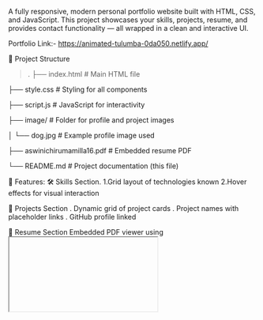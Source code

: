 A fully responsive, modern personal portfolio website built with HTML, CSS, and JavaScript. This project showcases your skills, projects, resume, and provides contact functionality — all wrapped in a clean and interactive UI.

Portfolio Link:- https://animated-tulumba-0da050.netlify.app/

📁 Project Structure
>.
├── index.html             # Main HTML file

├── style.css              # Styling for all components

├── script.js              # JavaScript for interactivity

├── image/                 # Folder for profile and project images

│   └── dog.jpg            # Example profile image used

├── aswinichirumamilla16.pdf # Embedded resume PDF

└── README.md              # Project documentation (this file)


🎯 Features:
🛠 Skills Section.
1.Grid layout of technologies known
2.Hover effects for visual interaction

📁 Projects Section
. Dynamic grid of project cards
. Project names with placeholder links
. GitHub profile linked

📄 Resume Section
  Embedded PDF viewer using <iframe>
  Direct link to download resume
✉️ Contact Section
  Contact form with input validation
  Social media links
  Responsive and accessible layout
📸 Screenshots
  Include screenshots of the Home, About, Skills, Projects, Resume, and Contact sections here if publishing online.
🚀 Getting Started
  To run this project locally:
    Clone or download this repository.
    Make sure you have a web browser installed (e.g., Chrome).
    Open index.html in the browser.
Or use a live server:
If using VS Code:
i. Install Live Server extension.
ii. Right-click on index.html > “Open with Live Server”.
🖌 Customization
. Change Profile Picture
. Replace image/dog.jpg with your own image. Make sure to name it dog.jpg or update the CSS background paths.
Update Resume
  Replace aswinichirumamilla16.pdf with your updated resume. Ensure the filename matches or update the link in index.html.
Add Projects
  In the Projects section of index.html, you can duplicate and modify the .project-card divs:

https://github.com/AswiniChirumamilla/portfolio
📱 Responsive Design
. The website is fully responsive:
' Media queries adjust layout for mobile and tablet views.
. Components stack gracefully on smaller screens.
🛠 Built With
🔹HTML5
🔹CSS3 (including Flexbox & Grid)
🔹JavaScript (ES6)
🔹Font Awesome (for social icons)
🔹Google Fonts (Poppins)
💡 JavaScript Highlights (script.js)
▶️Active link highlighting
▶️Smooth navigation between sections
▶️Dynamic behavior across screen sizes
📝 Future Improvements
. Backend for handling contact form submissions
. Dark/light theme toggle
. Animation on scroll
